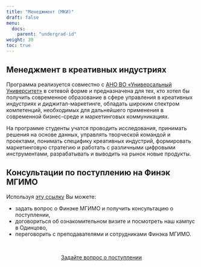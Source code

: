 ```yaml
---
title: "Менеджмент (МКИ)"
draft: false
menu:
  docs:
    parent: "undergrad-id"
weight: 30
toc: true
---
```


## Менеджмент в креативных индустриях

Программа реализуется совместно с [АНО ВО «Универсальный Университет»][uu] в сетевой форме и предназначена для тех, кто хотел бы получить современное образование в сфере управления в креативных индустриях и диджитал-маркетинге, обладать широким спектром компетенций, необходимых для дальнейшего применения в современной бизнес-среде и маркетинговых коммуникациях.

[uu]: https://u.university

На программе студенты учатся проводить исследования, принимать решения на основе данных, управлять творческой командой и проектами, понимать специфику креативных индустрий, формировать маркетинговую стратегию и работать с различными цифровыми инструментами, разрабатывать и выводить на рынок новые продукты.

## Консультации по поступлению на Финэк МГИМО

Используя [эту ссылку](https://forms.gle/tRBb3VAGNyV53uAv5) Вы можете:

- задать вопрос о Финэке МГИМО и получить консультацию о поступлении,
- договориться об ознакомительном визите и посмотреть наш кампус в Одинцово,
- переговорить с преподавателями и сотрудниками Финэка МГИМО.

<br><div align="center">
<a class="btn btn-primary btn-lg px-4 mb-2"  href="https://forms.gle/tRBb3VAGNyV53uAv5" role="button">Задайте вопрос о поступлении</a>

</div>
